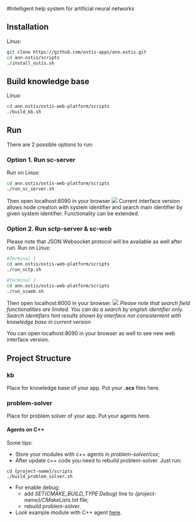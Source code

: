 #Intelligent help system for artificial neural networks

## Installation

Linux:
```sh
git clone https://github.com/ostis-apps/ann.ostis.git
cd ann.ostis/scripts
./install_ostis.sh
```

## Build knowledge base
Linux:
```sh
cd ann.ostis/ostis-web-platform/scripts
./build_kb.sh
```

## Run

There are 2 possible options to run:
### Option 1. Run sc-server 
Run on Linux:
```sh
cd ann.ostis/ostis-web-platform/scripts
./run_sc_server.sh
```

Then open localhost:8090 in your browser
![](https://i.imgur.com/wibISSV.png)
Current interface version allows node creation with system identifier and search main identifier by given system identifier. Functionality can be extended.
### Option 2. Run sctp-server & sc-web
Please note that JSON Websocket protocol will be available as well after run.
Run on Linux:
```sh
#Terminal 1
cd ann.ostis/ostis-web-platform/scripts
./run_sctp.sh

#Terminal 2
cd ann.ostis/ostis-web-platform/scripts
./run_scweb.sh
```

Then open localhost:8000 in your browser.
![](https://i.imgur.com/6SehI5s.png)
*Please note that search field functionalities are limited. You can do a search by english identifier only. Search identifiers hint results shown by interface not consistentent with knowledge base in current version*

You can open localhost:8090 in your browser as well to see new web interface version.

## Project Structure

### kb
Place for knowledge base of your app. Put your **.scs** files here.

### problem-solver
Place for problem solver of your app. Put your agents here.

#### Agents on C++
Some tips:
- Store your modules with c++ agents in *problem-solver/cxx*;
- After update c++ code you need to rebuild problem-solver. Just run:  
```
cd {project-name}/scripts
./build_problem_solver.sh
```
- For enable debug:
    * add *SET(CMAKE_BUILD_TYPE Debug)* line 
    to *{project-name}/CMakeLists.txt* file;
    * rebuild problem-solver.
- Look example module with C++ agent [here](problem-solver/cxx/exampleModule/README.md).
